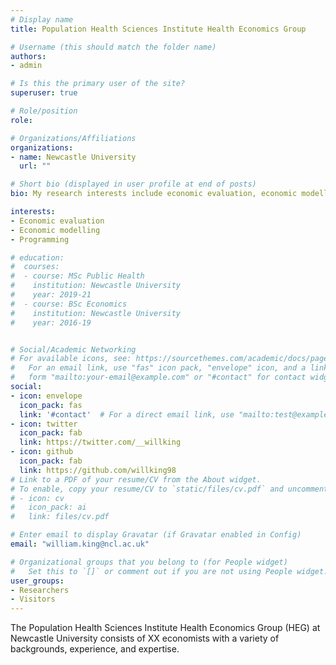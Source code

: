 ```yaml
---
# Display name
title: Population Health Sciences Institute Health Economics Group

# Username (this should match the folder name)
authors:
- admin

# Is this the primary user of the site?
superuser: true

# Role/position
role:

# Organizations/Affiliations
organizations:
- name: Newcastle University
  url: ""

# Short bio (displayed in user profile at end of posts)
bio: My research interests include economic evaluation, economic modelling and data analysis.

interests:
- Economic evaluation
- Economic modelling
- Programming

# education:
#  courses:
#  - course: MSc Public Health
#    institution: Newcastle University
#    year: 2019-21
#  - course: BSc Economics
#    institution: Newcastle University
#    year: 2016-19


# Social/Academic Networking
# For available icons, see: https://sourcethemes.com/academic/docs/page-builder/#icons
#   For an email link, use "fas" icon pack, "envelope" icon, and a link in the
#   form "mailto:your-email@example.com" or "#contact" for contact widget.
social:
- icon: envelope
  icon_pack: fas
  link: '#contact'  # For a direct email link, use "mailto:test@example.org".
- icon: twitter
  icon_pack: fab
  link: https://twitter.com/__willking
- icon: github
  icon_pack: fab
  link: https://github.com/willking98
# Link to a PDF of your resume/CV from the About widget.
# To enable, copy your resume/CV to `static/files/cv.pdf` and uncomment the lines below.
# - icon: cv
#   icon_pack: ai
#   link: files/cv.pdf

# Enter email to display Gravatar (if Gravatar enabled in Config)
email: "william.king@ncl.ac.uk"

# Organizational groups that you belong to (for People widget)
#   Set this to `[]` or comment out if you are not using People widget.
user_groups:
- Researchers
- Visitors
---
```


The Population Health Sciences Institute Health Economics Group (HEG) at Newcastle University consists of XX economists with a variety of backgrounds, experience, and expertise.